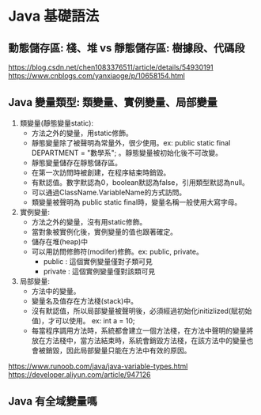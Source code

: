 # Java 基礎語法
## 動態儲存區: 棧、堆 vs 靜態儲存區: 樹據段、代碼段
https://blog.csdn.net/chen1083376511/article/details/54930191     
https://www.cnblogs.com/yanxiaoge/p/10658154.html
## Java 變量類型: 類變量、實例變量、局部變量
1. 類變量(靜態變量static): 
   - 方法之外的變量，用static修飾。
   - 靜態變量除了被聲明為常量外，很少使用。ex: public static final DEPARTMENT = "數學系"; 。靜態變量被初始化後不可改變。
   - 靜態變量儲存在靜態儲存區。
   - 在第一次訪問時被創建，在程序結束時銷毀。
   - 有默認值。數字默認為0，boolean默認為false，引用類型默認為null。
   - 可以通過ClassName.VariableName的方式訪問。
   - 類變量被聲明為 public static final時，變量名稱一般使用大寫字母。
3. 實例變量: 
   - 方法之外的變量，沒有用static修飾。
   - 當對象被實例化後，實例變量的值也跟著確定。
   - 儲存在堆(heap)中
   - 可以用訪問修飾符(modifer)修飾。ex: public, private。
     - public : 這個實例變量僅對子類可見
     - private : 這個實例變量僅對該類可見
4. 局部變量: 
   - 方法中的變量。
   - 變量名及值存在方法棧(stack)中。
   - 沒有默認值，所以局部變量被聲明後，必須經過初始化initizlized(賦初始值)，才可以使用。 ex: int a = 10;
   - 每當程序調用方法時，系統都會建立一個方法棧，在方法中聲明的變量將放在方法棧中，當方法結束時，系統會銷毀方法棧，在該方法中的變量也會被銷毀，因此局部變量只能在方法中有效的原因。




https://www.runoob.com/java/java-variable-types.html     
https://developer.aliyun.com/article/947126
## Java 有全域變量嗎


